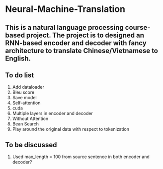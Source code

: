 # Neural-Machine-Translation
## This is a natural language processing course-based project. The project is to designed an RNN-based encoder and decoder with fancy architecture to translate Chinese/Vietnamese to English.



## To do list
1. Add dataloader
2. Bleu score
3. Save model
4. Self-attention
5. cuda
6. Multiple layers in encoder and decoder
7. Without Attention
8. Bean Search
9. Play around the original data with respect to tokenization



## To be discussed
1. Used max_length = 100 from source sentence in both encoder and decoder?
